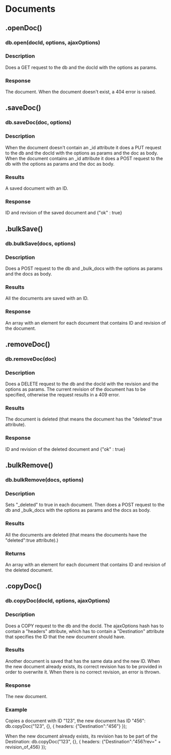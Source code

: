 # Documents

## .openDoc()

### db.open(docId, options, ajaxOptions)

### Description
Does a GET request to the db and the docId with the options as params.

### Response
The document. When the document doesn't exist, a 404 error is raised.


## .saveDoc()

### db.saveDoc(doc, options)

### Description
When the document doesn't contain an _id attribute it does a PUT request to the db and the docId with the options as params and the doc as body. 
When the document contains an _id attribute it does a POST request to the db with the options as params and the doc as body. 

### Results
A saved document with an ID. 

### Response
ID and revision of the saved document and
    {"ok" : true}



## .bulkSave()

### db.bulkSave(docs, options)

### Description
Does a POST request to the db and _bulk_docs with the options as params and the docs as body. 

### Results
All the documents are saved with an ID.

### Response
An array with an element for each document that contains ID and revision of the document.


     
## .removeDoc()

### db.removeDoc(doc)

### Description
Does a DELETE request to the db and the docId with the revision and the options as params. The current revision of the document has to be specified, otherwise the request results in a 409 error.

### Results
The document is deleted (that means the document has the "deleted":true attribute).

### Response
ID and revision of the deleted document and
    {"ok" : true}


    
## .bulkRemove()

### db.bulkRemove(docs, options)

### Description
Sets "_deleted" to true in each document. Then does a POST request to the db and _bulk_docs with the options as params and the docs as body. 

### Results
All the documents are deleted (that means the documents have the "deleted":true attribute).)

### Returns
An array with an element for each document that contains ID and revision of the deleted document.



## .copyDoc()

### db.copyDoc(docId, options, ajaxOptions)

### Description
Does a COPY request to the db and the docId.
The ajaxOptions hash has to contain a "headers" attribute, which has to contain a "Destination" attribute that specifies the ID that the new document should have.

### Results
Another document is saved that has the same data and the new ID.
When the new document already exists, its correct revision has to be provided in order to overwrite it. When there is no correct revision, an error is thrown.

### Response
The new document.
    
### Example
Copies a document with ID "123", the new document has ID "456":
    db.copyDoc("123", {}, {
      headers: {"Destination":"456"}
    });

When the new document already exists, its revision has to be part of the Destination:
    db.copyDoc("123", {}, {
      headers: {"Destination":"456?rev=" + revision_of_456}
    });
    
